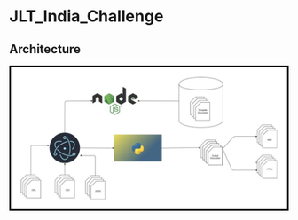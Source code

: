# JLT_India_Challenge


## Architecture
![Alt text](Model/Architecture.jpg?raw=true "Architecture")
